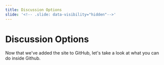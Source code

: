 ```yaml
---
title: Discussion Options 
slide: '<!-- .slide: data-visibility="hidden"-->'
---
```


<!-- .slide: data-state="layout-title" class="bg-dark"-->

# Discussion Options

> > >

Now that we've added the site to GitHub, let's take a look at what you can do inside Github.

